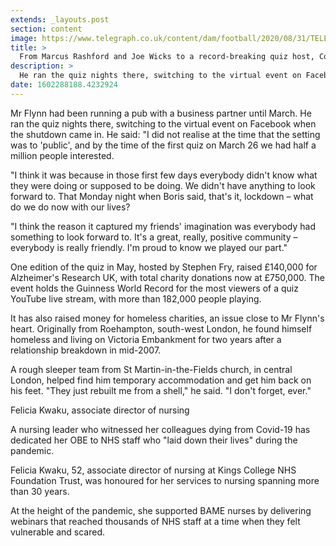 ```yaml
--- 
extends: _layouts.post 
section: content 
image: https://www.telegraph.co.uk/content/dam/football/2020/08/31/TELEMMGLPICT000236761110_trans_NvBQzQNjv4BqLUm2LqZ7QfPrWh62iB90NULT42qFwLsxjSM0VIs5Owo.jpeg?impolicy=logo-overlay 
title: > 
  From Marcus Rashford and Joe Wicks to a record-breaking quiz host, Covid heroes honoured 
description: > 
  He ran the quiz nights there, switching to the virtual event on Facebook when the shutdown came in.It's a great, really, positive community – everybody is really friendly.Felicia Kwaku, associate director of nursingA nursing leader who witnessed her colleagues dying from Covid-19 has dedicated her OBE to NHS staff who "laid down their lives" during the pandemic.Felicia Kwaku, 52, associate director of nursing at Kings College NHS Foundation Trust, was honoured for her services to nursing spanning more than 30 years.At the height of the pandemic, she supported BAME nurses by delivering webinars that reached thousands of NHS staff at a time when they felt vulnerable and scared. 
date: 1602288188.4232924 
--- 
```

Mr Flynn had been running a pub with a business partner until March. He ran the quiz nights there, switching to the virtual event on Facebook when the shutdown came in. He said: "I did not realise at the time that the setting was to 'public', and by the time of the first quiz on March 26 we had half a million people interested.

"I think it was because in those first few days everybody didn't know what they were doing or supposed to be doing. We didn't have anything to look forward to. That Monday night when Boris said, that's it, lockdown – what do we do now with our lives?

"I think the reason it captured my friends' imagination was everybody had something to look forward to. It's a great, really, positive community – everybody is really friendly. I'm proud to know we played our part."

One edition of the quiz in May, hosted by Stephen Fry, raised £140,000 for Alzheimer's Research UK, with total charity donations now at £750,000. The event holds the Guinness World Record for the most viewers of a quiz YouTube live stream, with more than 182,000 people playing.

It has also raised money for homeless charities, an issue close to Mr Flynn's heart. Originally from Roehampton, south-west London, he found himself homeless and living on Victoria Embankment for two years after a relationship breakdown in mid-2007.

A rough sleeper team from St Martin-in-the-Fields church, in central London, helped find him temporary accommodation and get him back on his feet. "They just rebuilt me from a shell," he said. "I don't forget, ever."

Felicia Kwaku, associate director of nursing

A nursing leader who witnessed her colleagues dying from Covid-19 has dedicated her OBE to NHS staff who "laid down their lives" during the pandemic.

Felicia Kwaku, 52, associate director of nursing at Kings College NHS Foundation Trust, was honoured for her services to nursing spanning more than 30 years.

At the height of the pandemic, she supported BAME nurses by delivering webinars that reached thousands of NHS staff at a time when they felt vulnerable and scared.